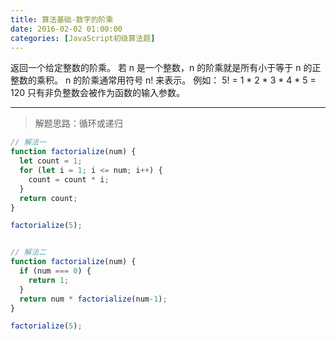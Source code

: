 ```yaml
---
title: 算法基础-数字的阶乘
date: 2016-02-02 01:00:00
categories: [JavaScript初级算法题]
---
```


返回一个给定整数的阶乘。
若 n 是一个整数，n 的阶乘就是所有小于等于 n 的正整数的乘积。
n 的阶乘通常用符号 n! 来表示。
例如： 5! = 1 * 2 * 3 * 4 * 5 = 120
只有非负整数会被作为函数的输入参数。

---

> 解题思路：循环或递归


```js
// 解法一
function factorialize(num) {
  let count = 1;
  for (let i = 1; i <= num; i++) {
    count = count * i;
  }
  return count;
}

factorialize(5);


// 解法二
function factorialize(num) {
  if (num === 0) {
    return 1; 
  }
  return num * factorialize(num-1);
}

factorialize(5);
```